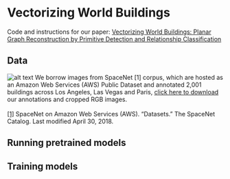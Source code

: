 Vectorizing World Buildings
======

Code and instructions for our paper:
[Vectorizing World Buildings: Planar Graph Reconstruction by Primitive Detection and Relationship Classification](https://arxiv.org/abs/1912.05135)

Data
------
![alt text](https://github.com/ennauata/buildings2vec/blob/master/refs/raw.jpg "Raw images")
We borrow images from SpaceNet [1] corpus, which are hosted as an Amazon Web Services (AWS) Public Dataset and annotated 2,001 buildings across Los Angeles, Las Vegas and Paris, [click here to download](https://www.dropbox.com/sh/q1jmqnm26q21h1a/AABtxO0Uni9eZs-Qs37HJTJLa?dl=0) our annotations and cropped RGB images.<br/>
<br/>
[[1]](https://spacenetchallenge.github.io/datasets/datasetHomePage.html.) SpaceNet on Amazon Web Services (AWS). “Datasets.” The SpaceNet Catalog.  Last modified April 30, 2018. 

Running pretrained models
------


Training models
------
